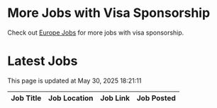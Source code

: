 # More Jobs with Visa Sponsorship

Check out [Europe Jobs](https://github.com/sureshparimi/europejobs#latest-jobs) for more jobs with visa sponsorship.

# Latest Jobs

This page is updated at May 30, 2025 18:21:11

| Job Title | Job Location | Job Link | Job Posted |
| --- | --- | --- | --- |
